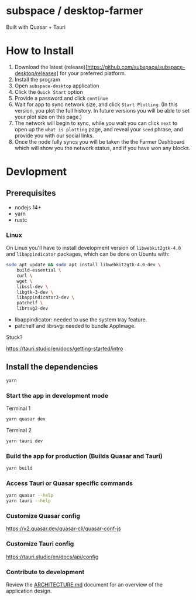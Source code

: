 # subspace / desktop-farmer

Built with Quasar + Tauri

# How to Install

1. Download the latest (release)[https://github.com/subspace/subspace-desktop/releases] for your preferred platform.
2. Install the program
3. Open `subspace-desktop` application
4. Click the `Quick Start` option
5. Provide a password and click `continue`
6. Wait for app to sync network size, and click `Start Plotting`. (In this version, you plot the full history. In future versions you will be able to set your plot size on this page.)
7. The network will begin to sync, while you wait you can click `next` to open up the `what is plotting` page, and reveal your `seed` phrase, and provide you with our social links.
8. Once the node fully syncs you will be taken the the Farmer Dashboard which will show you the network status, and if you have won any blocks.

# Devlopment

## Prerequisites

- nodejs 14+
- yarn
- rustc

### Linux

On Linux you'll have to install development version of `libwebkit2gtk-4.0` and `libappindicator` packages, which can be done on Ubuntu with:

```bash
sudo apt update && sudo apt install libwebkit2gtk-4.0-dev \
    build-essential \
    curl \
    wget \
    libssl-dev \
    libgtk-3-dev \
    libappindicator3-dev \
    patchelf \
    librsvg2-dev
```

- libappindicator: needed to use the system tray feature.
- patchelf and librsvg: needed to bundle AppImage.

Stuck?

https://tauri.studio/en/docs/getting-started/intro

## Install the dependencies

```bash
yarn
```

### Start the app in development mode

Terminal 1

```bash
yarn quasar dev
```

Terminal 2

```bash
yarn tauri dev
```

### Build the app for production (Builds Quasar and Tauri)

```bash
yarn build
```

### Access Tauri or Quasar specific commands

```bash
yarn quasar --help
yarn tauri --help
```

### Customize Quasar config
<https://v2.quasar.dev/quasar-cli/quasar-conf-js>

### Customize Tauri config
<https://tauri.studio/en/docs/api/config>

### Contribute to development
Review the [ARCHITECTURE.md](./ARCHITECTURE.md) document for an overview of the application design.

